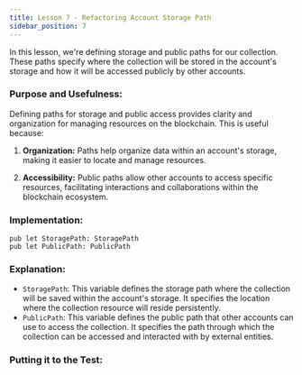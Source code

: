 ```yaml
---
title: Lesson 7 - Refactoring Account Storage Path
sidebar_position: 7
---
```


In this lesson, we're defining storage and public paths for our collection. These paths specify where the collection will be stored in the account's storage and how it will be accessed publicly by other accounts.

### **Purpose and Usefulness:**

Defining paths for storage and public access provides clarity and organization for managing resources on the blockchain. This is useful because:

1. **Organization:** Paths help organize data within an account's storage, making it easier to locate and manage resources.

2. **Accessibility:** Public paths allow other accounts to access specific resources, facilitating interactions and collaborations within the blockchain ecosystem.

### **Implementation:**

```cadence
pub let StoragePath: StoragePath
pub let PublicPath: PublicPath
```

### **Explanation:**

- `StoragePath`: This variable defines the storage path where the collection will be saved within the account's storage. It specifies the location where the collection resource will reside persistently.
- `PublicPath`: This variable defines the public path that other accounts can use to access the collection. It specifies the path through which the collection can be accessed and interacted with by external entities.

### **Putting it to the Test:**
